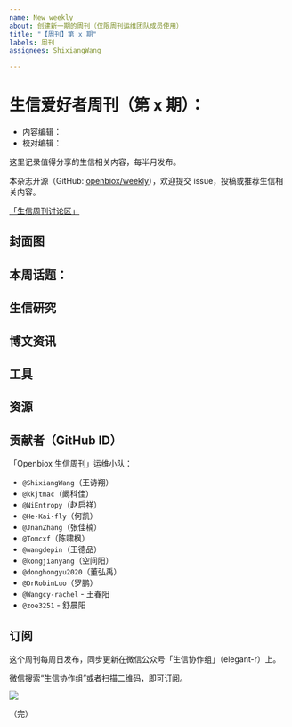 ```yaml
---
name: New weekly
about: 创建新一期的周刊（仅限周刊运维团队成员使用）
title: "【周刊】第 x 期"
labels: 周刊
assignees: ShixiangWang

---
```


# 生信爱好者周刊（第 x 期）：

- 内容编辑：
- 校对编辑：

这里记录值得分享的生信相关内容，每半月发布。

本杂志开源（GitHub: [openbiox/weekly](https://github.com/openbiox/weekly)），欢迎提交 issue，投稿或推荐生信相关内容。

[「生信周刊讨论区」](https://github.com/openbiox/weekly/discussions)

## 封面图

## 本周话题：

## 生信研究

## 博文资讯

## 工具

## 资源

## 贡献者（GitHub ID）

「Openbiox 生信周刊」运维小队：

- `@ShixiangWang`（王诗翔）
- `@kkjtmac`（阚科佳）
- `@NiEntropy`（赵启祥）
- `@He-Kai-fly`（何凯）
- `@JnanZhang`（张佳楠）
- `@Tomcxf`（陈啸枫）
- `@wangdepin`（王德品）
- `@kongjianyang`（空间阳）
- `@donghongyu2020`（董弘禹）
- `@DrRobinLuo`（罗鹏）
- `@Wangcy-rachel` - 王春阳
- `@zoe3251` - 舒晨阳

## 订阅

这个周刊每周日发布，同步更新在微信公众号「生信协作组」（elegant-r）上。

微信搜索“生信协作组”或者扫描二维码，即可订阅。

![](https://weekly-1301043367.cos.ap-shanghai.myqcloud.com/20250413112010173.png)

（完）


